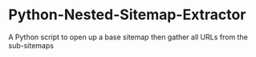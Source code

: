 # Python-Nested-Sitemap-Extractor
A Python script to open up a base sitemap then gather all URLs from the sub-sitemaps
